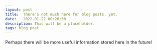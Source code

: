 ```yaml
---
layout: post
title:  There's not much here for blog posts, yet.
date:   2022-01-22 00:26:50
description: This will be a placeholder.
tags: blog post
---
```


Perhaps there will be more useful information stored here in the future! 